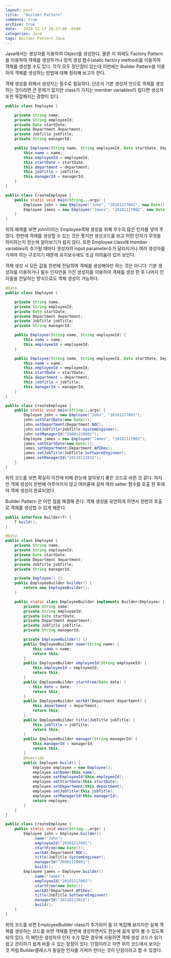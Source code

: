 ```yaml
---
layout: post
title:  "Builder Pattern"
comments: true
archive: true
date:   2018-12-17 20:37:00 -0500
categories: Java
tags: Builder Pattern Java
---
```


Java에서는 생성자를 이용하여 Object를 생성한다. 물론 이 외에도 Factory Pattern을 이용하여 객체를 생성하거나 정적 생성 함수(static factory method)를 이용하여 객체를 생성할 수도 있다. 각각 모두 장단점이 있는데 이번에는 Builder Pattern을 이용하여 객체를 생성하는 방법에 대해 정리해 보고자 한다.

객체 생성을 위해서 생성자는 필수로 필요하다. 단순히 기본 생성자 만으로 객체를 생성하는 것이라면 큰 문제가 없지만 class가 가지는 member variables이 많다면 생성자 또한 복잡해지는 경향이 있다.

```java
public class Employee {

    private String name;
    private String employeeId;
    private Date startDate;
    private Department department;
    private JobTitle jobTitle;
    private String managerId;

    public Employee(String name, String employeeId, Date startDate, Department department, JobTitle jobTitle, String managerId) {
        this.name = name;
        this.employeeId = employeeId;
        this.startDate = startDate;
        this.department = department;
        this.jobTitle = jobTitle;
        this.managerId = managerId;
    }
}

public class CreateEmployee {
    public static void main(String...args) {
        Employee john = new Employee("John", "20181217001", new Date(), Department.NOC, JobTitle.SystemEngineer, "20001220001");
        Employee james = new Employee("James", "20181217002", new Date(), Department.APIDev, JobTitle.SoftwareEngineer, "20110112015");
    }
}
```

위의 예제를 보면 john이라는 Employee객체 생성을 위해 무수히 많은 인자를 넣어 주었다. 한번에 객체를 생성할 수 있는 것은 좋지만 생성코드를 보고 어떤 인자가 무엇을 의미하는지 한눈에 알아보기가 쉽지 않다. 또한 Employee class에 member variables이 추가될 때마다 생성자의 input parameter수가 달라지거나 여러 생성자를 가져야 하는 구조이기 때문에 유지보수에도 조금 어려움이 있어 보인다.

객체 생성 시 모든 값을 한번에 전달하여 객체를 생성해야만 하는 것은 아니다. 기본 생성자를 이용하거나 필수 인자만을 가진 생성자를 이용하여 객체를 생성 한 후 나머지 인자들을 전달하는 방식으로도 객체 생성이 가능하다.

```java
@Data
public class Employee {

    private String name;
    private String employeeId;
    private Date startDate;
    private Department department;
    private JobTitle jobTitle;
    private String managerId;

    public Employee(String name, String employeeId) {
        this.name = name;
        this.employeeId = employeeId;
    }

    public Employee(String name, String employeeId, Date startDate, Department department, JobTitle jobTitle, String managerId) {
        this.name = name;
        this.employeeId = employeeId;
        this.startDate = startDate;
        this.department = department;
        this.jobTitle = jobTitle;
        this.managerId = managerId;
    }
}

public class CreateEmployee {
    public static void main(String...args) {
        Employee john = new Employee("John", "20181217001");
        john.setStartDate(new Date());
        john.setDepartment(Department.NOC);
        john.setJobTitle(JobTitle.SystemEngineer);
        john.setManagerId("20001220001");
        Employee james = new Employee("James", "20181217002");
        james.setStartDate(new Date());
        james.setDepartment(Department.APIDev);
        james.setJobTitle(JobTitle.SoftwareEngineer);
        james.setManagerId("20110112015");
    }
}
```

위의 코드를 보면 확실히 이전에 비해 한눈에 알아보기 좋은 코드로 바뀐 것 같다. 하지만 객체 생성이 한번에 이루어지지 않고 여러줄에 걸쳐 여러 setter 함수를 호출 한 후에야 객체 생성이 완료되었다.

Builder Pattern 은 이런 점을 해결해 준다. 객체 생성을 유연하게 하면서 한번의 호출로 객체를 생성할 수 있게 해준다.

```java
public interface Builder<T> {
    T build();
}

@Data
public class Employee {
    private String name;
    private String employeeId;
    private Date startDate;
    private Department department;
    private JobTitle jobTitle;
    private String managerId;

    private Employee() {}
    public EmployeeBuilder builder() {
        return new EmployeeBuilder();
    }

    public static class EmployeeBuilder implements Builder<Employee> {
        private String name;
        private String employeeId;
        private Date startDate;
        private Department department;
        private JobTitle jobTitle;
        private String managerId;

        private EmployeeBuilder() {}
        public EmployeeBuilder name(String name) {
            this.name = name;
            return this;
        }
        public EmployeeBuilder employeeId(String employeeId) {
            this.employeeId = employeeId;
            return this;
        }
        public EmployeeBuilder startFrom(Date date) {
            this.date = date;
            return this;
        }
        public EmployeeBuilder workAt(Department department) {
            this.department = department;
            return this;
        }
        public EmployeeBuilder title(JobTitle jobTitle) {
            this.jobTitle = jobTitle;
            return this;
        }
        public EmployeeBuilder manager(String managerId) {
            this.managerId = managerId;
            return this;
        }
        @Override
        public Employee build() {
            Employee employee = new Employee();
            employee.setName(this.name);
            employee.setEmployeeId(this.employeeId);
            employee.setStartDate(this.startDate);
            employee.setDepartment(this.department);
            employee.setJobTitle(this.jobTitle);
            employee.setManagerId(this.managerId);
            return employee;
        }
    }
}

public class CreateEmployee {
    public static void main(String...args) {
        Employee john = Employee.builder()
            .name("John")
            .employeeId("20181217001")
            .startFrom(new Date());
            .workAt(Department.NOC);
            .title(JobTitle.SystemEngineer);
            .managerId("20001220001")
            .build();
        Employee james = Employee.builder()
            .name("James")
            .employeeId("20181217002")
            .startFrom(new Date())
            .workAt(Department.APIDev)
            .title(JobTitle.SoftwareEngineer)
            .managerId("20110112015")
            .build();
    }
}
```

위의 코드를 보면 EmployeeBuilder class가 추가되어 좀 더 복잡해 보이지만 실제 객체를 생성하는 코드를 보면 객체를 한번에 생성하면서도 한눈에 쉽게 알아 볼 수 있도록 되어 있다. 이 패턴은 생성자의 인자 수가 많은 경우에 사용하면 객체 생성 코드가 읽기 쉽고 관리하기 쉽게 바꿀 수 있는 장점이 있다. 단점이라고 하면 위의 코드에서 보이는 것 처럼 Builder클래스가 동일한 인자를 가져야 한다는 것이 단점이라고 할 수 있겠다.